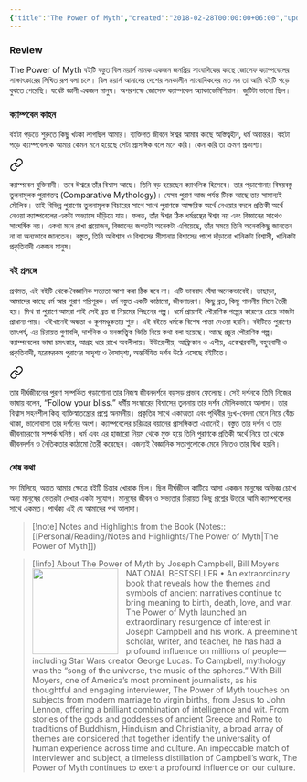 ```yaml
---
{"title":"The Power of Myth","created":"2018-02-28T00:00:00+06:00","updated":"2023-01-26T16:38:05+06:00","read_at":["2018-03-17T00:00:00+06:00"],"read_count":1,"authors":["Joseph Campbell","Bill Moyers"],"isbn10":385418868,"status":"Read","rating":5,"reviewed":true,"cover":"https://books.google.com/books/content?id=ZxQxQa1l6ioC&printsec=frontcover&img=1&zoom=1&source=gbs_api","tags":["bestreads"],"dg-publish":true,"maturity":3,"permalink":"/personal/reading/books/read/the-power-of-myth-by-joseph-campbell/","dgPassFrontmatter":true,"noteIcon":"1"}
---
```


### Review
The Power of Myth বইটি বস্তুত বিল ময়ার্স নামক একজন জনপ্রিয় সাংবাদিকের কাছে জোসেফ ক্যাম্পবেলের সাক্ষাৎকারের লিখিত রূপ বলা চলে। বিল ময়ার্স আমাদের দেশের সমকালীন সাংবাদিকদের মত নন তা আমি বইটি পড়ে বুঝতে পেরেছি। যথেষ্ট জ্ঞানী একজন মানুষ। অপরপক্ষে জোসেফ ক্যাম্পবেল অ্যাকাডেমিশিয়ান। জুটিটা ভালো ছিল।  
  
### ক্যাম্পবেল কাহন  
  
বইটা পড়তে শুরুতে কিছু খটকা লাগছিল আমার। ব্যক্তিগত জীবনে ঈশ্বর আমার কাছে অস্তিত্বহীন, ধর্ম অবান্তর। বইটা পড়ে ক্যাম্পবেলকে আমার কেমন মনে হয়েছে সেটা প্রাসঙ্গিক বলে মনে করি। কেন করি তা ক্রমশ প্রকাশ্য।  


<div class="transclusion internal-embed is-loaded"><a class="markdown-embed-link" href="/entities/person/joseph-campbell/#96a20d" aria-label="Open link"><svg xmlns="http://www.w3.org/2000/svg" width="24" height="24" viewBox="0 0 24 24" fill="none" stroke="currentColor" stroke-width="2" stroke-linecap="round" stroke-linejoin="round" class="svg-icon lucide-link"><path d="M10 13a5 5 0 0 0 7.54.54l3-3a5 5 0 0 0-7.07-7.07l-1.72 1.71"></path><path d="M14 11a5 5 0 0 0-7.54-.54l-3 3a5 5 0 0 0 7.07 7.07l1.71-1.71"></path></svg></a><div class="markdown-embed">



ক্যাম্পবেল যুক্তিবাদী। তবে ঈশ্বরে তাঁর বিশ্বাস আছে। তিনি বড় হয়েছেন ক্যাথলিক হিসেবে। তার পড়াশোনার বিষয়বস্তু তুলনামূলক পুরাণতত্ব (Comparative Mythology)। যেসব পুরাণ আজ পর্যন্ত টিকে আছে তার সামান্যই মৌলিক। তাই বিভিন্ন পুরাণের তুলনামূলক বিচারের সাথে সাথে পুরাণকে আক্ষরিক অর্থে নেওয়ার বদলে প্রতিকী অর্থে নেওয়া ক্যাম্পবেলের একটা অভ্যাসে দাঁড়িয়ে যায়। ফলত, তাঁর ঈশ্বর ঠিক ধর্মগ্রন্থের ঈশ্বর নয় এবং বিজ্ঞানের সাথেও সাংঘর্ষিক নয়। একথা মনে রাখা প্রয়োজন, বিজ্ঞানের জগতটা অনেকটা এগিয়েছে, তাঁর সময়ে তিনি অনেককিছু জানতেন না বা অন্যভাবে জানতেন। বস্তুত, তিনি অবিশ্বাস ও বিশ্বাসের সীমানায় বিশ্বাসের পাশে দাঁড়ানো খানিকটা বিশ্বাসী, খানিকটা প্রকৃতিবাদী একজন মানুষ। 

</div></div>


### বই প্রসঙ্গে  
  
প্রথমত, এই বইটি থেকে বৈজ্ঞানিক সত্যতা আশা করা ঠিক হবে না। এটি ভাববাদ ঘেঁষা অনেকভাবেই। তাছাড়া, আমাদের কাছে ধর্ম আর পুরাণ পরিপূরক। ধর্ম বস্তুত একটি কাঠামো, জীবনাচরণ। কিছু ব্রত, কিছু পালনীয় মিলে তৈরী হয়। মিথ বা পুরাণে আমরা পাই সেই ব্রত বা নিয়মের পিছনের গল্প। ধর্মে প্রায়শই পৌরাণিক গল্পের কারণের চেয়ে কাজটা প্রাধান্য পায়। ওইখানেই অন্ধতা ও কূপমণ্ডুকতার শুরু। এই বইতে ধর্মকে বিশেষ পাত্তা দেওয়া হয়নি। বইটিতে পুরাণের তাৎপর্য, এর চিরায়ত গুণাবলি, দার্শনিক ও মনস্তাত্ত্বিক ভিত্তি নিয়ে কথা বলা হয়েছে। আছে প্রচুর পৌরাণিক গল্প। ক্যাম্পবেলের ভাষা চমৎকার, আগ্রহ ধরে রাখে অবলীলায়। ইউরোপীয়, আফ্রিকান ও এশীয়, একেশ্বরবাদী, বহুত্ববাদী ও প্রকৃতিবাদী, হরেকরকম পুরাণের সাদৃশ্য ও বৈসাদৃশ্য, অন্তর্নিহিত দর্শন উঠে এসেছে বইটিতে।


<div class="transclusion internal-embed is-loaded"><a class="markdown-embed-link" href="/entities/person/joseph-campbell/#a99897" aria-label="Open link"><svg xmlns="http://www.w3.org/2000/svg" width="24" height="24" viewBox="0 0 24 24" fill="none" stroke="currentColor" stroke-width="2" stroke-linecap="round" stroke-linejoin="round" class="svg-icon lucide-link"><path d="M10 13a5 5 0 0 0 7.54.54l3-3a5 5 0 0 0-7.07-7.07l-1.72 1.71"></path><path d="M14 11a5 5 0 0 0-7.54-.54l-3 3a5 5 0 0 0 7.07 7.07l1.71-1.71"></path></svg></a><div class="markdown-embed">



তার দীর্ঘজীবনের পুরাণ সম্পর্কিত পড়াশোনা তার নিজস্ব জীবনদর্শনে বড়সড় প্রভাব ফেলেছে। সেই দর্শনকে তিনি নিজের ভাষায় বলেন, “Follow your bliss.” ধর্মীয় সংস্কারের বিশ্বাসের তুলনায় তার দর্শন মৌলিকভাবে আলাদা। তার বিশ্বাস সহনশীল কিন্তু ব্যক্তিস্বাতন্ত্র্যের প্রশ্নে অনমনীয়। প্রকৃতির সাথে একাত্মতা এবং পৃথিবীর দুঃখ-বেদনা মেনে নিয়ে বেঁচে থাকা, ভালোবাসা তার দর্শনের অংশ। ক্যাম্পবেলের চরিত্রের বয়ানের প্রাসঙ্গিকতা এখানেই। বস্তুত তার দর্শন ও তার জীবনাচরণের সম্পর্ক ঘনিষ্ঠ। ধর্ম এবং এর হাজারো নিয়ম থেকে মুক্ত হয়ে তিনি পুরাণকে প্রতিকী অর্থে নিয়ে তা থেকে জীবনদর্শন ও নৈতিকতার কাঠামো তৈরী করেছেন। এজন্যই বৈজ্ঞানিক সত্যগুলোকে মেনে নিতেও তার দ্বিধা হয়নি।   

</div></div>


### শেষ কথা  
  
সব মিলিয়ে, অন্তত আমার ক্ষেত্রে বইটি চিন্তার খোরাক ছিল। ছিল দীর্ঘজীবন কাটিয়ে আসা একজন মানুষের অভিজ্ঞ চোখে অন্য মানুষের ভেতরটা দেখার একটা সুযোগ। মানুষের জীবন ও সভ্যতার চিরায়ত কিছু প্রশ্নের উত্তরে আমি ক্যাম্পবেলের সাথে একমত। পার্থক্য এই যে আমাদের পথ আলাদা।

> [!note] Notes and Highlights from the Book
> (Notes:: [[Personal/Reading/Notes and Highlights/The Power of Myth\|The Power of Myth]])

> [!info] About The Power of Myth by Joseph Campbell, Bill Moyers
><img src="https://books.google.com/books/content?id=ZxQxQa1l6ioC&printsec=frontcover&img=1&zoom=1&source=gbs_api" style="float: left; margin-right: 1em;width: 150px; height: auto;" /> NATIONAL BESTSELLER • An extraordinary book that reveals how the themes and symbols of ancient narratives continue to bring meaning to birth, death, love, and war. The Power of Myth launched an extraordinary resurgence of interest in Joseph Campbell and his work. A preeminent scholar, writer, and teacher, he has had a profound influence on millions of people—including Star Wars creator George Lucas. To Campbell, mythology was the “song of the universe, the music of the spheres.” With Bill Moyers, one of America’s most prominent journalists, as his thoughtful and engaging interviewer, The Power of Myth touches on subjects from modern marriage to virgin births, from Jesus to John Lennon, offering a brilliant combination of intelligence and wit. From stories of the gods and goddesses of ancient Greece and Rome to traditions of Buddhism, Hinduism and Christianity, a broad array of themes are considered that together identify the universality of human experience across time and culture. An impeccable match of interviewer and subject, a timeless distillation of Campbell’s work, The Power of Myth continues to exert a profound influence on our culture.